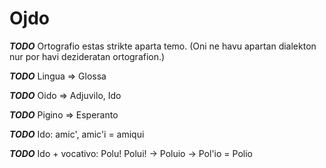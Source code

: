 # Ojdo

***TODO*** Ortografio estas strikte aparta temo. (Oni ne havu apartan dialekton nur por havi dezideratan ortografion.)

***TODO*** Lingua ⇒ Glossa

***TODO*** Oido ⇒ Adjuvilo, Ido

***TODO*** Pigino ⇒ Esperanto

***TODO*** Ido: amic', amic'i = amiqui

***TODO*** Ido + vocativo: Polu! Polui! → Poluio → Pol'io = Polio

